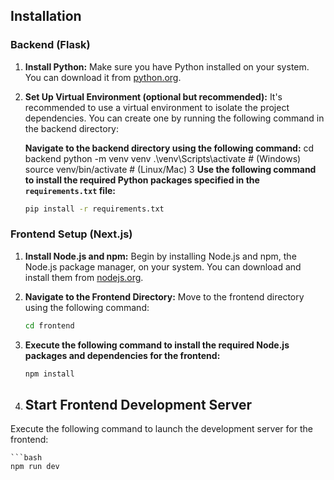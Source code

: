 





## Installation

### Backend (Flask)

1. **Install Python:**
   Make sure you have Python installed on your system. You can download it from [python.org](https://www.python.org/downloads/).

2. **Set Up Virtual Environment (optional but recommended):**
   It's recommended to use a virtual environment to isolate the project dependencies.
   You can create one by running the following command in the backend directory:

   **Navigate to the backend directory using the following command:**
   cd backend
   python -m venv venv
   .\venv\Scripts\activate  # (Windows)
   source venv/bin/activate  # (Linux/Mac)
3 **Use the following command to install the required Python packages specified in the `requirements.txt` file:**
    ```bash
    pip install -r requirements.txt
### Frontend Setup (Next.js)

1. **Install Node.js and npm:**
   Begin by installing Node.js and npm, the Node.js package manager, on your system.
    You can download and install them from [nodejs.org](https://nodejs.org/).

2. **Navigate to the Frontend Directory:**
   Move to the frontend directory using the following command:

   ```bash
   cd frontend
3. **Execute the following command to install the required Node.js packages and dependencies for the frontend:**
    ```bash
    npm install

4. ## Start Frontend Development Server

Execute the following command to launch the development server for the frontend:

    ```bash
    npm run dev